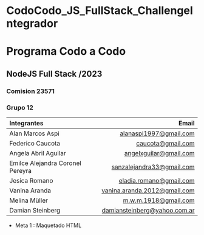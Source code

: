 # CodoCodo_JS_FullStack_ChallengeIntegrador
# Programa Codo a Codo
## NodeJS Full Stack /2023 
### Comision 23571
### Grupo 12
| Integrantes | Email |
|:------------|-------:|
|Alan Marcos Aspi|alanaspi1997@gmail.com|
|Federico Caucota|caucota@gmail.com|
|Angela Abril Aguilar|angelxguilar@gmail.com|
|Emilce Alejandra Coronel Pereyra|sanzalejandra33@gmail.com|
|Jesica Romano|eladia.romano@gmail.com|
|Vanina Aranda|vanina.aranda.2012@gmail.com|
|Melina Müller|m.w.m.1918@gmail.com|
|Damian Steinberg|damiansteinberg@yahoo.com.ar|

* Meta 1 : Maquetado HTML
